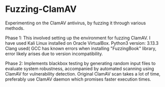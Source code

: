 # Fuzzing-ClamAV
Experimenting on the ClamAV antivirus, by fuzzing it through various methods.

Phase 1: This involved setting up the environment for fuzzing ClamAV. I have used Kali Linux installed on Oracle VirtualBox.
         Python3 version: 3.13.3
         Clang used( GCC has known errors when installing "FuzzingBook" library, error likely arises due to version 
         incompatibility.

Phase 2: Implements blackbox testing by generating random input files to evaluate system robustness, accompanied by automated            scanning using ClamAV for vulnerability detection. Original ClamAV scan takes a lot of time, preferably use ClamAV              daemon which promises faster execution times.
